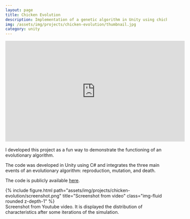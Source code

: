 ```yaml
---
layout: page
title: Chicken Evolution
description: Implementation of a genetic algorithm in Unity using chickens
img: /assets/img/projects/chicken-evolution/thumbnail.jpg
category: unity
---
```


<center>
<iframe width="560" height="315" src="https://www.youtube.com/embed/aLyVMc-QVPY" title="YouTube video player" frameborder="0" allow="accelerometer; autoplay; clipboard-write; encrypted-media; gyroscope; picture-in-picture" allowfullscreen></iframe>
</center>

<br>
I developed this project as a fun way to demonstrate the functioning of an evolutionary algorithm.

The code was developed in Unity using C# and integrates the three main events of an evolutionary algorithm: reproduction, mutation, and death.

The code is publicly available [here](https://github.com/afonsocraposo/Chicken-Evolution).

<div class="row">
    <div class="col-sm mt-3 mt-md-0">
        {% include figure.html path="assets/img/projects/chicken-evolution/screenshot.png" title="Screenshot from video" class="img-fluid rounded z-depth-1" %}
    </div>
</div>
<div class="caption">
    Screenshot from Youtube video. It is displayed the distribution of characteristics after some iterations of the simulation.
</div>
